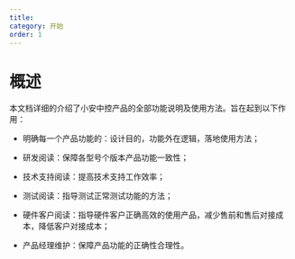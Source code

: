 ```yaml
---
title: 
category: 开始
order: 1
---
```

# 概述
本文档详细的介绍了小安中控产品的全部功能说明及使用方法。旨在起到以下作用：

- 明确每一个产品功能的：设计目的，功能外在逻辑，落地使用方法；

- 研发阅读：保障各型号个版本产品功能一致性；

- 技术支持阅读：提高技术支持工作效率； 

- 测试阅读：指导测试正常测试功能的方法； 

- 硬件客户阅读：指导硬件客户正确高效的使用产品，减少售前和售后对接成本，降低客户对接成本；

- 产品经理维护：保障产品功能的正确性合理性。